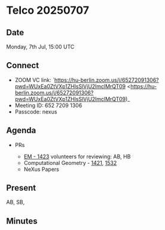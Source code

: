 Telco 20250707
==============

Date
----

Monday, 7th Jul, 15:00 UTC

Connect
-------

- ZOOM VC link: `https://hu-berlin.zoom.us/j/65272091306?pwd=WUxEa0ZtVXp1ZHlsSlVjU2lmclMrQT09 <https://hu-berlin.zoom.us/j/65272091306?pwd=WUxEa0ZtVXp1ZHlsSlVjU2lmclMrQT09)_
- Meeting ID: 652 7209 1306
- Passcode: nexus

Agenda
------

- PRs
  
  - [EM - 1423](https://github.com/nexusformat/definitions/pull/1423)
    volunteers for reviewing: AB, HB
  - Computational Geometry - [1421](https://github.com/nexusformat/definitions/pull/1421), [1532](https://github.com/nexusformat/definitions/pull/1532)
  - NeXus Papers

Present
-------

AB, SB, 

Minutes
-------

